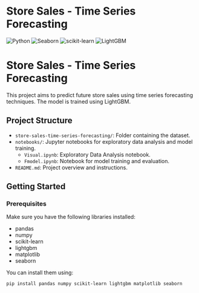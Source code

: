 # Store Sales - Time Series Forecasting

![Python](https://img.shields.io/badge/Python-3.11+-brightgreen)
![Seaborn](https://img.shields.io/badge/Seaborn-v0.13.2-blue)
![scikit-learn](https://img.shields.io/badge/scikit--learn-v1.5.1-yellow)
![LightGBM](https://img.shields.io/badge/LightGBM-v3.3.2-blue)

# Store Sales - Time Series Forecasting

This project aims to predict future store sales using time series forecasting techniques. The model is trained using LightGBM.

## Project Structure

- `store-sales-time-series-forecasting/`: Folder containing the dataset.
- `notebooks/`: Jupyter notebooks for exploratory data analysis and model training.
  - `Visual.ipynb`: Exploratory Data Analysis notebook.
  - `Fmodel.ipynb`: Notebook for model training and evaluation.
- `README.md`: Project overview and instructions.

## Getting Started

### Prerequisites

Make sure you have the following libraries installed:
- pandas
- numpy
- scikit-learn
- lightgbm
- matplotlib
- seaborn

You can install them using:
```bash
pip install pandas numpy scikit-learn lightgbm matplotlib seaborn
